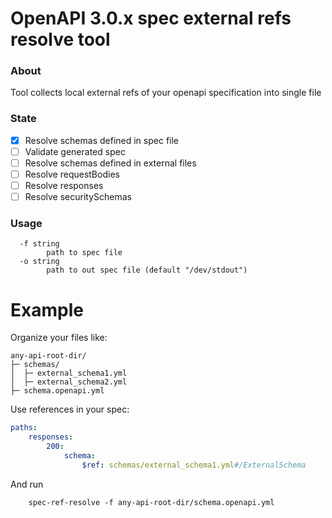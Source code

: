 # OpenAPI 3.0.x spec external refs resolve tool

### About
Tool collects local external refs of your openapi specification into single file

### State
- [x] Resolve schemas defined in spec file
- [ ] Validate generated spec
- [ ] Resolve schemas defined in external files
- [ ] Resolve requestBodies
- [ ] Resolve responses
- [ ] Resolve securitySchemas

### Usage
```
  -f string
        path to spec file
  -o string
        path to out spec file (default "/dev/stdout")
```

# Example
Organize your files like:
```
any-api-root-dir/
├─ schemas/
│  ├─ external_schema1.yml
│  ├─ external_schema2.yml
├─ schema.openapi.yml
```

Use references in your spec:
```yaml
paths:
    responses:
        200:
            schema:
                $ref: schemas/external_schema1.yml#/ExternalSchema
```

And run
```shell
    spec-ref-resolve -f any-api-root-dir/schema.openapi.yml
```